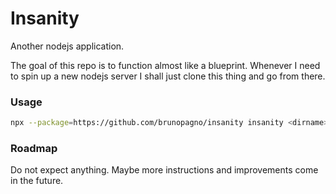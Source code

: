 # Insanity

Another nodejs application.

The goal of this repo is to function almost like a blueprint. Whenever I need to spin up a new nodejs server I shall just clone this thing and go from there.

### Usage

```sh
npx --package=https://github.com/brunopagno/insanity insanity <dirname>
```

### Roadmap

Do not expect anything. Maybe more instructions and improvements come in the future.
